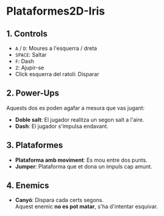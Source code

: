 # Plataformes2D-Iris

## 1. Controls
- `A` / `D`: Moures a l'esquerra / dreta  
- `SPACE`: Saltar  
- `F`: Dash  
- `Z`: Ajupir-se  
- Click esquerra del ratolí: Disparar

## 2. Power-Ups
Aquests dos es poden agafar a mesura que vas jugant:
- **Doble salt**: El jugador realitza un segon salt a l'aire.  
- **Dash**: El jugador s'impulsa endavant.

## 3. Plataformes
- **Plataforma amb moviment**: Es mou entre dos punts.  
- **Jumper**: Plataforma que et dona un impuls cap amunt.

## 4. Enemics
- **Canyó**: Dispara cada certs segons.  
Aquest enemic **no es pot matar**, s'ha d'intentar esquivar.
